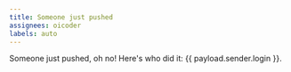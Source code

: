 ```yaml
---
title: Someone just pushed
assignees: oicoder
labels: auto
---
```


Someone just pushed, oh no! Here's who did it: {{ payload.sender.login }}.
